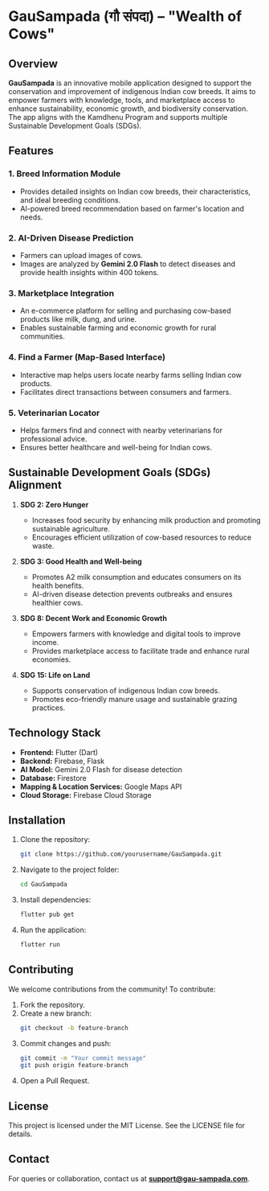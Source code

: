 # GauSampada (गौ संपदा) – "Wealth of Cows"

## Overview
**GauSampada** is an innovative mobile application designed to support the conservation and improvement of indigenous Indian cow breeds. It aims to empower farmers with knowledge, tools, and marketplace access to enhance sustainability, economic growth, and biodiversity conservation. The app aligns with the Kamdhenu Program and supports multiple Sustainable Development Goals (SDGs).

## Features
### 1. **Breed Information Module**
   - Provides detailed insights on Indian cow breeds, their characteristics, and ideal breeding conditions.
   - AI-powered breed recommendation based on farmer's location and needs.

### 2. **AI-Driven Disease Prediction**
   - Farmers can upload images of cows.
   - Images are analyzed by **Gemini 2.0 Flash** to detect diseases and provide health insights within 400 tokens.

### 3. **Marketplace Integration**
   - An e-commerce platform for selling and purchasing cow-based products like milk, dung, and urine.
   - Enables sustainable farming and economic growth for rural communities.

### 4. **Find a Farmer (Map-Based Interface)**
   - Interactive map helps users locate nearby farms selling Indian cow products.
   - Facilitates direct transactions between consumers and farmers.

### 5. **Veterinarian Locator**
   - Helps farmers find and connect with nearby veterinarians for professional advice.
   - Ensures better healthcare and well-being for Indian cows.

## Sustainable Development Goals (SDGs) Alignment
1. **SDG 2: Zero Hunger**  
   - Increases food security by enhancing milk production and promoting sustainable agriculture.
   - Encourages efficient utilization of cow-based resources to reduce waste.

2. **SDG 3: Good Health and Well-being**  
   - Promotes A2 milk consumption and educates consumers on its health benefits.
   - AI-driven disease detection prevents outbreaks and ensures healthier cows.

3. **SDG 8: Decent Work and Economic Growth**  
   - Empowers farmers with knowledge and digital tools to improve income.
   - Provides marketplace access to facilitate trade and enhance rural economies.

4. **SDG 15: Life on Land**  
   - Supports conservation of indigenous Indian cow breeds.
   - Promotes eco-friendly manure usage and sustainable grazing practices.

## Technology Stack
- **Frontend:** Flutter (Dart)
- **Backend:** Firebase, Flask
- **AI Model:** Gemini 2.0 Flash for disease detection
- **Database:** Firestore
- **Mapping & Location Services:** Google Maps API
- **Cloud Storage:** Firebase Cloud Storage

## Installation
1. Clone the repository:
   ```sh
   git clone https://github.com/yourusername/GauSampada.git
   ```
2. Navigate to the project folder:
   ```sh
   cd GauSampada
   ```
3. Install dependencies:
   ```sh
   flutter pub get
   ```
4. Run the application:
   ```sh
   flutter run
   ```

## Contributing
We welcome contributions from the community! To contribute:
1. Fork the repository.
2. Create a new branch:
   ```sh
   git checkout -b feature-branch
   ```
3. Commit changes and push:
   ```sh
   git commit -m "Your commit message"
   git push origin feature-branch
   ```
4. Open a Pull Request.

## License
This project is licensed under the MIT License. See the LICENSE file for details.

## Contact
For queries or collaboration, contact us at **support@gau-sampada.com**.

